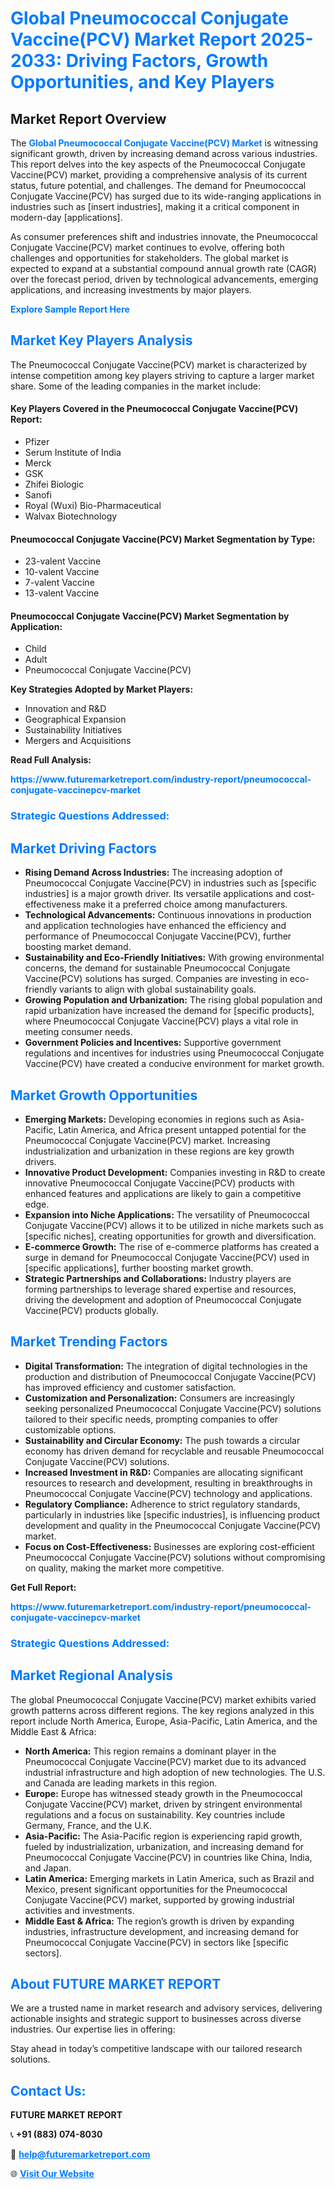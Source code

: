 <h1 style="color: #007BFF;">Global Pneumococcal Conjugate Vaccine(PCV) Market Report 2025-2033: Driving Factors, Growth Opportunities, and Key Players</h1>

<section id="overview">
<h2>Market Report Overview</h2>
<p>The <a href="https://www.futuremarketreport.com/industry-report/pneumococcal-conjugate-vaccinepcv-market" style="color: #007BFF; text-decoration: none;"><strong>Global Pneumococcal Conjugate Vaccine(PCV) Market</strong></a> is witnessing significant growth, driven by increasing demand across various industries. This report delves into the key aspects of the Pneumococcal Conjugate Vaccine(PCV) market, providing a comprehensive analysis of its current status, future potential, and challenges. The demand for Pneumococcal Conjugate Vaccine(PCV) has surged due to its wide-ranging applications in industries such as [insert industries], making it a critical component in modern-day [applications].</p>
<p>As consumer preferences shift and industries innovate, the Pneumococcal Conjugate Vaccine(PCV) market continues to evolve, offering both challenges and opportunities for stakeholders. The global market is expected to expand at a substantial compound annual growth rate (CAGR) over the forecast period, driven by technological advancements, emerging applications, and increasing investments by major players.</p>
</section>

<section id="overview">
<p><a href="https://www.futuremarketreport.com/request-sample/reportId=122491" style="color: #007BFF; text-decoration: none;"><strong>Explore Sample Report Here</strong></a></p>
</section>

<section id="key-players">
<h2 style="color: #007BFF;">Market Key Players Analysis</h2>
<p>The Pneumococcal Conjugate Vaccine(PCV) market is characterized by intense competition among key players striving to capture a larger market share. Some of the leading companies in the market include:</p>
<h4>Key Players Covered in the Pneumococcal Conjugate Vaccine(PCV) Report:</h4>
<ul><li>Pfizer</li><li>Serum Institute of India</li><li>Merck</li><li>GSK</li><li>Zhifei Biologic</li><li>Sanofi</li><li>Royal (Wuxi) Bio-Pharmaceutical</li><li>Walvax Biotechnology</li></ul>
<h4>Pneumococcal Conjugate Vaccine(PCV) Market Segmentation by Type:</h4>
<ul><li>23-valent Vaccine</li><li>10-valent Vaccine</li><li>7-valent Vaccine</li><li>13-valent Vaccine</li></ul>

<h4>Pneumococcal Conjugate Vaccine(PCV) Market Segmentation by Application:</h4>
<ul><li>Child</li><li>Adult</li><li>Pneumococcal Conjugate Vaccine(PCV)</li></ul>
<p><strong>Key Strategies Adopted by Market Players:</strong></p>
<ul>
<li>Innovation and R&D</li>
<li>Geographical Expansion</li>
<li>Sustainability Initiatives</li>
<li>Mergers and Acquisitions</li>
</ul>
</section>

<section>
<p><strong>Read Full Analysis: </strong></p><a href="https://www.futuremarketreport.com/industry-report/pneumococcal-conjugate-vaccinepcv-market" style="color: #007BFF; text-decoration: none;"><strong>https://www.futuremarketreport.com/industry-report/pneumococcal-conjugate-vaccinepcv-market</strong></a>
<h3 style="color: #007BFF;">Strategic Questions Addressed:</h3>
</section>

<section id="driving-factors">
<h2 style="color: #007BFF;">Market Driving Factors</h2>
<ul>
<li><strong>Rising Demand Across Industries:</strong> The increasing adoption of Pneumococcal Conjugate Vaccine(PCV) in industries such as [specific industries] is a major growth driver. Its versatile applications and cost-effectiveness make it a preferred choice among manufacturers.</li>
<li><strong>Technological Advancements:</strong> Continuous innovations in production and application technologies have enhanced the efficiency and performance of Pneumococcal Conjugate Vaccine(PCV), further boosting market demand.</li>
<li><strong>Sustainability and Eco-Friendly Initiatives:</strong> With growing environmental concerns, the demand for sustainable Pneumococcal Conjugate Vaccine(PCV) solutions has surged. Companies are investing in eco-friendly variants to align with global sustainability goals.</li>
<li><strong>Growing Population and Urbanization:</strong> The rising global population and rapid urbanization have increased the demand for [specific products], where Pneumococcal Conjugate Vaccine(PCV) plays a vital role in meeting consumer needs.</li>
<li><strong>Government Policies and Incentives:</strong> Supportive government regulations and incentives for industries using Pneumococcal Conjugate Vaccine(PCV) have created a conducive environment for market growth.</li>
</ul>
</section>

<section id="growth-opportunities">
<h2 style="color: #007BFF;">Market Growth Opportunities</h2>
<ul>
<li><strong>Emerging Markets:</strong> Developing economies in regions such as Asia-Pacific, Latin America, and Africa present untapped potential for the Pneumococcal Conjugate Vaccine(PCV) market. Increasing industrialization and urbanization in these regions are key growth drivers.</li>
<li><strong>Innovative Product Development:</strong> Companies investing in R&D to create innovative Pneumococcal Conjugate Vaccine(PCV) products with enhanced features and applications are likely to gain a competitive edge.</li>
<li><strong>Expansion into Niche Applications:</strong> The versatility of Pneumococcal Conjugate Vaccine(PCV) allows it to be utilized in niche markets such as [specific niches], creating opportunities for growth and diversification.</li>
<li><strong>E-commerce Growth:</strong> The rise of e-commerce platforms has created a surge in demand for Pneumococcal Conjugate Vaccine(PCV) used in [specific applications], further boosting market growth.</li>
<li><strong>Strategic Partnerships and Collaborations:</strong> Industry players are forming partnerships to leverage shared expertise and resources, driving the development and adoption of Pneumococcal Conjugate Vaccine(PCV) products globally.</li>
</ul>
</section>

<section id="trending-factors">
<h2 style="color: #007BFF;">Market Trending Factors</h2>
<ul>
<li><strong>Digital Transformation:</strong> The integration of digital technologies in the production and distribution of Pneumococcal Conjugate Vaccine(PCV) has improved efficiency and customer satisfaction.</li>
<li><strong>Customization and Personalization:</strong> Consumers are increasingly seeking personalized Pneumococcal Conjugate Vaccine(PCV) solutions tailored to their specific needs, prompting companies to offer customizable options.</li>
<li><strong>Sustainability and Circular Economy:</strong> The push towards a circular economy has driven demand for recyclable and reusable Pneumococcal Conjugate Vaccine(PCV) solutions.</li>
<li><strong>Increased Investment in R&D:</strong> Companies are allocating significant resources to research and development, resulting in breakthroughs in Pneumococcal Conjugate Vaccine(PCV) technology and applications.</li>
<li><strong>Regulatory Compliance:</strong> Adherence to strict regulatory standards, particularly in industries like [specific industries], is influencing product development and quality in the Pneumococcal Conjugate Vaccine(PCV) market.</li>
<li><strong>Focus on Cost-Effectiveness:</strong> Businesses are exploring cost-efficient Pneumococcal Conjugate Vaccine(PCV) solutions without compromising on quality, making the market more competitive.</li>
</ul>
</section>

<section>
<p><strong>Get Full Report: </strong></p><a href="https://www.futuremarketreport.com/industry-report/pneumococcal-conjugate-vaccinepcv-market" style="color: #007BFF; text-decoration: none;"><strong>https://www.futuremarketreport.com/industry-report/pneumococcal-conjugate-vaccinepcv-market</strong></a>
<h3 style="color: #007BFF;">Strategic Questions Addressed:</h3>
</section>


<section id="regional-analysis">
<h2 style="color: #007BFF;">Market Regional Analysis</h2>
<p>The global Pneumococcal Conjugate Vaccine(PCV) market exhibits varied growth patterns across different regions. The key regions analyzed in this report include North America, Europe, Asia-Pacific, Latin America, and the Middle East & Africa:</p>
<ul>
<li><strong>North America:</strong> This region remains a dominant player in the Pneumococcal Conjugate Vaccine(PCV) market due to its advanced industrial infrastructure and high adoption of new technologies. The U.S. and Canada are leading markets in this region.</li>
<li><strong>Europe:</strong> Europe has witnessed steady growth in the Pneumococcal Conjugate Vaccine(PCV) market, driven by stringent environmental regulations and a focus on sustainability. Key countries include Germany, France, and the U.K.</li>
<li><strong>Asia-Pacific:</strong> The Asia-Pacific region is experiencing rapid growth, fueled by industrialization, urbanization, and increasing demand for Pneumococcal Conjugate Vaccine(PCV) in countries like China, India, and Japan.</li>
<li><strong>Latin America:</strong> Emerging markets in Latin America, such as Brazil and Mexico, present significant opportunities for the Pneumococcal Conjugate Vaccine(PCV) market, supported by growing industrial activities and investments.</li>
<li><strong>Middle East & Africa:</strong> The region’s growth is driven by expanding industries, infrastructure development, and increasing demand for Pneumococcal Conjugate Vaccine(PCV) in sectors like [specific sectors].</li>
</ul>
</section>

<footer>
<h2 style="color: #007BFF;">About FUTURE MARKET REPORT</h2>
<p>We are a trusted name in market research and advisory services, delivering actionable insights and strategic support to businesses across diverse industries. Our expertise lies in offering:</p>

<p>Stay ahead in today’s competitive landscape with our tailored research solutions.</p>

<h2 style="color: #007BFF;">Contact Us:</h2>
<p><strong>FUTURE MARKET REPORT</strong></p>
<p>📞 <strong>+91 (883) 074-8030</strong></p>
<p>📧 <strong><a href="mailto:help@futuremarketreport.com" style="color: #007BFF;">help@futuremarketreport.com</a></strong></p>
<p>🌐 <strong><a href="https://www.futuremarketreport.com/" style="color: #007BFF;">Visit Our Website</a></strong></p>
</footer>